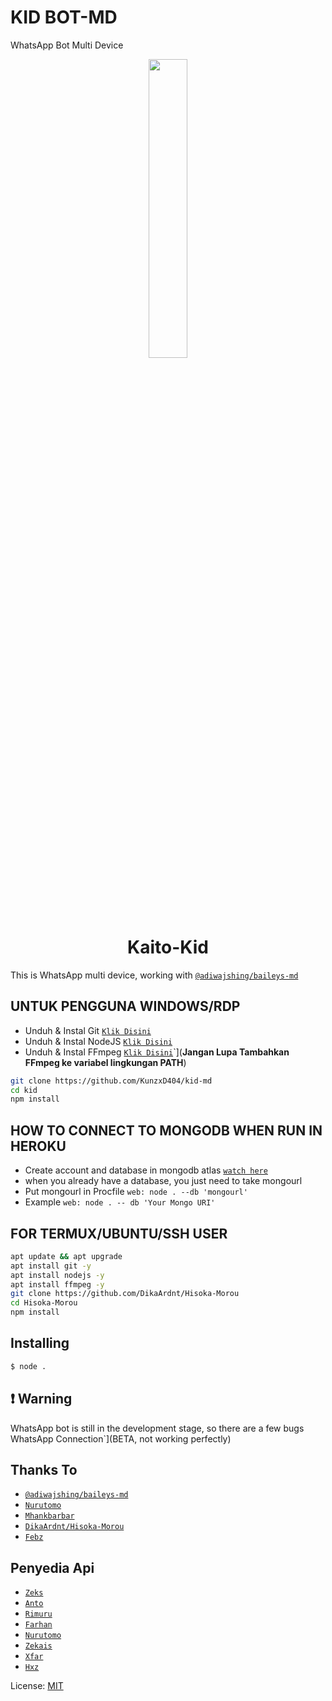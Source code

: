 # KID BOT-MD
WhatsApp Bot Multi Device

<p align="center">
	<img src="https://i.ibb.co/RyRVSxT/5eeaaf0f1211.jpg" width="35%" style="margin-left: auto;margin-right: auto;display: block;">
</p>
<h1 align="center">Kaito-Kid</h1>

This is WhatsApp multi device, working with [`@adiwajshing/baileys-md`](https://github.com/adiwajshing/baileys/tree/multi-device)

## UNTUK PENGGUNA WINDOWS/RDP

* Unduh & Instal Git [`Klik Disini`](https://git-scm.com/downloads)
* Unduh & Instal NodeJS [`Klik Disini`](https://nodejs.org/en/download)
* Unduh & Instal FFmpeg [`Klik Disini`](https://ffmpeg.org/download.html)`](**Jangan Lupa Tambahkan FFmpeg ke variabel lingkungan PATH**)

```bash
git clone https://github.com/KunzxD404/kid-md
cd kid
npm install
```

## HOW TO CONNECT TO MONGODB WHEN RUN IN HEROKU

* Create account and database in mongodb atlas [`watch here`](https://youtu.be/rPqRyYJmx2g)
* when you already have a database, you just need to take mongourl
* Put mongourl in Procfile `web: node . --db 'mongourl'`
* Example `web: node . -- db 'Your Mongo URI'`

## FOR TERMUX/UBUNTU/SSH USER

```bash
apt update && apt upgrade
apt install git -y
apt install nodejs -y
apt install ffmpeg -y
git clone https://github.com/DikaArdnt/Hisoka-Morou
cd Hisoka-Morou
npm install
```

## Installing
```bash
$ node .
```

## ❗ Warning
WhatsApp bot is still in the development stage, so there are a few bugs
WhatsApp Connection`](BETA, not working perfectly)

## Thanks To
* [`@adiwajshing/baileys-md`](https://github.com/adiwajshing/baileys/tree/multi-device)
* [`Nurutomo`](https://github.com/Nurutomo)
* [`Mhankbarbar`](https://github.com/MhankBarBar)
* [`DikaArdnt/Hisoka-Morou`](https://github.com/DikaArdnt/Hisoka-Morou)
* [`Febz`](github.com/febzofc)

## Penyedia Api
* [`Zeks`](zeks.me)
* [`Anto`](hardianto.xyz)
* [`Rimuru`](myselfff.herokuapp.com)
* [`Farhan`](api-xcoders.xyz)
* [`Nurutomo`](api.xteam.xyz)
* [`Zekais`](api.zekais.com)
* [`Xfar`](https://github.com/xfar05/xfarr-api)
* [`Hxz`](https://github.com/Hexagonz/Hexa-Api)

License: [MIT](https://en.wikipedia.org/wiki/MIT_License)
